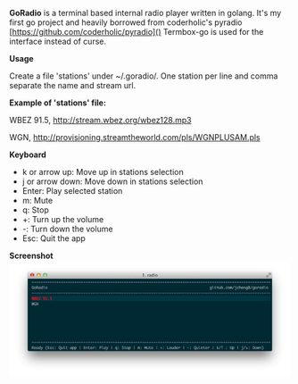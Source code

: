 **GoRadio** is a terminal based internal radio player written in golang. It's my first go project and heavily borrowed from coderholic's pyradio [https://github.com/coderholic/pyradio]() Termbox-go is used for the interface instead of curse.

**Usage**

Create a file 'stations' under ~/.goradio/. One station per line and comma separate the name and stream url.

**Example of 'stations' file:**

   WBEZ 91.5, http://stream.wbez.org/wbez128.mp3
   
   WGN, http://provisioning.streamtheworld.com/pls/WGNPLUSAM.pls
   
**Keyboard**


*    k or arrow up: Move up in stations selection
*    j or arrow down: Move down in stations selection
*    Enter: Play selected station
*    m: Mute
*    q: Stop
*    +: Turn up the volume
*    -: Turn down the volume
*    Esc: Quit the app

**Screenshot**
![](screenshot.png)
